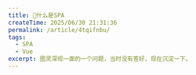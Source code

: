 ```yaml
---
title: 🔵什么是SPA
createTime: 2025/06/30 21:31:36
permalink: /article/4tqifnbu/
tags: 
  - SPA
  - Vue
excerpt: 图灵深视一面的一个问题，当时没有答好，现在沉淀一下。
---
```

